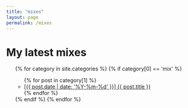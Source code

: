 ```yaml
---
title: "mixes"
layout: page
permalink: /mixes
---
```


# My latest mixes

<ul>
  {% for category in site.categories %}
    {% if category[0] == 'mix' %}
      <ul>
      {% for post in category[1] %}
        <li>
          <a href="{{ post.url | relative_url }}">[{{ post.date | date: '%Y-%m-%d' }}] {{ post.title }}</a>
        </li>
      {% endfor %}
      </ul>
    {% endif %}
  {% endfor %}
</ul>
